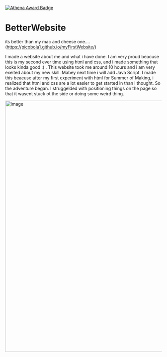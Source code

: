 [![Athena Award Badge](https://img.shields.io/endpoint?url=https%3A%2F%2Faward.athena.hackclub.com%2Fapi%2Fbadge)](https://award.athena.hackclub.com?utm_source=readme)
# BetterWebsite

its better than my mac and cheese one.... (https://picobola1.github.io/myFirstWebsite/)

I made a website about me and what i have done. I am very proud beacuse this is my second ever time using html and css, and i made something that looks kinda good :) . This website took me around 10 hours and i am very exeited about my new skill. Mabey next time i will add Java Script. I made this beacuse after my first experiment with html for Summer of Making, i realized that html and css are a lot easier to get started in than i thought. So the adventure began. I struggelded with positioning things on the page so that it wasent stuck ot the side or doing some weird thing.



<img width="1916" height="806" alt="image" src="https://github.com/user-attachments/assets/e566c2db-6835-4af3-848b-af3acebf850b" />
